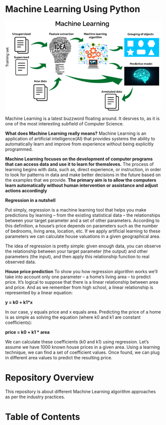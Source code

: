 # Machine Learning Using Python
![mlflow.png](images/mlflow.png)

Machine Learning is a latest buzzword floating around. It desrves to, as it is one of the most interesting subfield of Computer Science.

 __What does Machine Learning really means?__
Machine Learning is an application of artificial intelligence(AI) that provides systems the ability to automatically learn and improve from experience without being explicitly programmed.

__Machine Learning focuses on the development of computer programs that can access data and use it to learn for themsleves.__
The process of learning begins with data, such as, direct experience, or instruction, in order to look for patterns in data and make better decisions in the future based on the examples that we provide. 
__The primary aim is to allow the computers learn automatically without human intervention or assistance and adjust actions accordingly__ 

__Regression in a nutshell__

Put simply, regression is a machine learning tool that helps you make predictions by learning – from the existing statistical data – the relationships between your target parameter and a set of other parameters. According to this definition, a house’s price depends on parameters such as the number of bedrooms, living area, location, etc. If we apply artificial learning to these parameters we can calculate house valuations in a given geographical area.

The idea of regression is pretty simple: given enough data, you can observe the relationship between your target parameter (the output) and other parameters (the input), and then apply this relationship function to real observed data.

__House price prediction__
To show you how regression algorithm works we’ll take into account only one parameter – a home’s living area – to predict price. It’s logical to suppose that there is a linear relationship between area and price. And as we remember from high school, a linear relationship is represented by a linear equation:

__y = k0 + k1*x__

In our case, y equals price and x equals area. Predicting the price of a home is as simple as solving the equation (where k0 and k1 are constant coefficients):

__price = k0 + k1 * area__

We can calculate these coefficients (k0 and k1) using regression. Let’s assume we have 1000 known house prices in a given area. Using a learning technique, we can find a set of coefficient values. Once found, we can plug in different area values to predict the resulting price.


# Repository Overview
This repository is about different Machine Learning algorithm approaches as per the industry practices.

# Table of Contents
